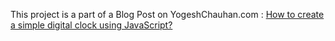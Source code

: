 This project is a part of a Blog Post on YogeshChauhan.com : <a href="https://www.yogeshchauhan.com/how-to-create-a-simple-digital-clock-using-javascript/" target="_blank">How to create a simple digital clock using JavaScript?
</a>
